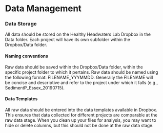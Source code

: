 # Data Management

### Data Storage
All data should be stored on the Healthy Headwaters Lab Dropbox in the Data folder. Each project will have its own subfolder within the Dropbox/Data folder.

#### Naming conventions
Raw data should be saved within the Dropbox/Data folder, within the specific project folder to which it pertains. Raw data should be named using the following format: FILENAME_YYYMMDD. Generally the FILENAME will be concise and descriptive and refer to the project under which it falls (e.g., SedimentP_Essex_20190715).

#### Data Templates
All raw data should be entered into the data templates available in Dropbox. This ensures that data collected for different projects are comparable at the raw data stage. When you clean up your files for analysis, you may want to hide or delete columns, but this should not be done at the raw data stage.
